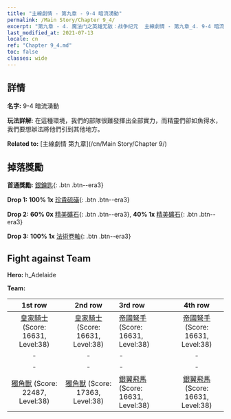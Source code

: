 ```yaml
---
title: "主線劇情 - 第九章 - 9-4 暗流湧動"
permalink: /Main Story/Chapter 9_4/
excerpt: "第九章 - 4. 魔法门之英雄无敌：战争纪元  主線劇情 - 第九章_4. 9-4 暗流湧動"
last_modified_at: 2021-07-13
locale: cn
ref: "Chapter 9_4.md"
toc: false
classes: wide
---
```


## 詳情

 **名字:** 9-4 暗流湧動

 **玩法詳解:** 在這種環境，我們的部隊很難發揮出全部實力，而精靈們卻如魚得水，我們要想辦法將他們引到其他地方。

 **Related to:** [主線劇情 第九章](/cn/Main Story/Chapter 9/)

## 掉落獎勵

 **首通獎勵:** [銀鑰匙](/cn/Items/con_693/){: .btn .btn--era3}

 **Drop 1:** **100% 1x** [珍貴硫磺](/cn/Items/mat_29/){: .btn .btn--era3}

 **Drop 2:** **60% 0x** [精美礦石](/cn/Items/mat_19/){: .btn .btn--era3}, **40% 1x** [精美礦石](/cn/Items/mat_19/){: .btn .btn--era3}

 **Drop 3:** **100% 1x** [法術卷軸](/cn/Items/con_694/){: .btn .btn--era3}


## Fight against Team
 **Hero:** h_Adelaide

 **Team:**


  | 1st row | 2nd row | 3rd row | 4th row |
  |:----:|:----:|:----|:----:|
  | [皇家騎士](/cn/units/Cavalier/) (Score: 16631, Level:38)  | [皇家騎士](/cn/units/Cavalier/) (Score: 16631, Level:38)  | [帝國弩手](/cn/units/Marksman/) (Score: 16631, Level:38)  | [帝國弩手](/cn/units/Marksman/) (Score: 16631, Level:38)  |
  | - | - | - | - |
  | - | - | - | - |
  | [獨角獸](/cn/units/Unicorn/) (Score: 22487, Level:38)  | [獨角獸](/cn/units/Unicorn/) (Score: 17363, Level:38)  | [銀翼飛馬](/cn/units/Pegasus/) (Score: 16631, Level:38)  | [銀翼飛馬](/cn/units/Pegasus/) (Score: 16631, Level:38)  |


